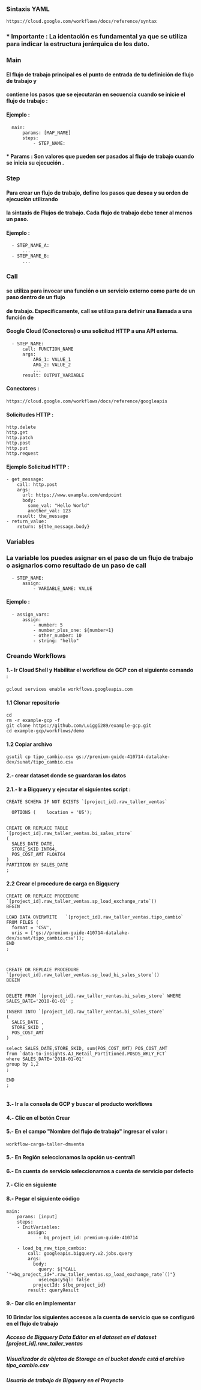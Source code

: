 ### Sintaxis YAML

```
https://cloud.google.com/workflows/docs/reference/syntax
```
### * Importante : La identación es fundamental ya que se utiliza para indicar la estructura jerárquica de los dato.

### Main 

#### El flujo de trabajo principal es el punto de entrada de tu definición de flujo de trabajo y
#### contiene los pasos que se ejecutarán en secuencia cuando se inicie el flujo de trabajo :

#### Ejemplo :
```
  main:
      params: [MAP_NAME]
      steps:
          - STEP_NAME:
```
#### * Params : Son valores que pueden ser pasados al flujo de trabajo cuando se inicia su ejecución .

### Step 

#### Para crear un flujo de trabajo, define los pasos que desea y su orden de ejecución utilizando 
#### la sintaxis de Flujos de trabajo. Cada flujo de trabajo debe tener al menos un paso.
#### Ejemplo : 
```
  - STEP_NAME_A:
      ...
  - STEP_NAME_B:
      ...
```

### Call
#### se utiliza para invocar una función o un servicio externo como parte de un paso dentro de un flujo 
#### de trabajo. Específicamente, call se utiliza para definir una llamada a una función de 
#### Google Cloud (Conectores)  o una solicitud HTTP a una API externa.
```
  - STEP_NAME:
      call: FUNCTION_NAME
      args:
          ARG_1: VALUE_1
          ARG_2: VALUE_2
          ...
      result: OUTPUT_VARIABLE
```

#### Conectores :
```
https://cloud.google.com/workflows/docs/reference/googleapis
```

#### Solicitudes HTTP :
```
http.delete
http.get
http.patch
http.post
http.put
http.request
```
#### Ejemplo Solicitud HTTP :
```
- get_message:
    call: http.post
    args:
      url: https://www.example.com/endpoint
      body:
        some_val: "Hello World"
        another_val: 123
    result: the_message
- return_value:
    return: ${the_message.body}
```


### Variables
### La variable los puedes asignar en el paso de un flujo de trabajo o asignarlos como resultado de un paso de call  
```
  - STEP_NAME:
      assign:
          - VARIABLE_NAME: VALUE
```

#### Ejemplo : 
```
  - assign_vars:
      assign:
          - number: 5
          - number_plus_one: ${number+1}
          - other_number: 10
          - string: "hello"
```


### Creando Workflows

#### 1.- Ir Cloud Shell y Habilitar el workflow de GCP con el siguiente comando :
```
gcloud services enable workflows.googleapis.com
```
#### 1.1 Clonar repositorio
```
cd
rm -r example-gcp -f
git clone https://github.com/Luiggi289/example-gcp.git  
cd example-gcp/workflows/demo
```
#### 1.2 Copiar archivo
```
gsutil cp tipo_cambio.csv gs://premium-guide-410714-datalake-dev/sunat/tipo_cambio.csv
```


#### 2.- crear dataset donde se guardaran los datos  
#### 2.1.- Ir a Bigquery y ejecutar el siguientes script :

```
CREATE SCHEMA IF NOT EXISTS `[project_id].raw_taller_ventas`  

  OPTIONS (    location = 'US');


CREATE OR REPLACE TABLE `[project_id].raw_taller_ventas.bi_sales_store` 
(
  SALES_DATE DATE,
  STORE_SKID INT64,
  POS_COST_AMT FLOAT64
)
PARTITION BY SALES_DATE
;

```
#### 2.2 Crear el procedure de carga en Bigquery
```
CREATE OR REPLACE PROCEDURE `[project_id].raw_taller_ventas.sp_load_exchange_rate`()
BEGIN

LOAD DATA OVERWRITE   `[project_id].raw_taller_ventas.tipo_cambio` 
FROM FILES (
  format = 'CSV',
  uris = ['gs://premium-guide-410714-datalake-dev/sunat/tipo_cambio.csv']);
END 
;



```

```
CREATE OR REPLACE PROCEDURE `[project_id].raw_taller_ventas.sp_load_bi_sales_store`()
BEGIN


DELETE FROM `[project_id].raw_taller_ventas.bi_sales_store` WHERE SALES_DATE='2018-01-01' ;

INSERT INTO `[project_id].raw_taller_ventas.bi_sales_store`  
(
  SALES_DATE ,
  STORE_SKID ,
  POS_COST_AMT  
)

select SALES_DATE,STORE_SKID, sum(POS_COST_AMT) POS_COST_AMT
from `data-to-insights.AJ_Retail_Partitioned.POSDS_WKLY_FCT`
where SALES_DATE='2018-01-01'
group by 1,2
;

END 
;


```


#### 3.- Ir a la consola de GCP y buscar el producto workflows
#### 4.- Clic en el botón Crear 
#### 5.- En el campo "Nombre del flujo de trabajo" ingresar el valor : 

```
workflow-carga-taller-dmventa
```
#### 5.- En Región seleccionamos la opción us-central1
#### 6.- En cuenta de servicio seleccionamos a cuenta de servicio por defecto
#### 7.- Clic en siguiente 
#### 8.- Pegar el siguiente código 



```
main:
    params: [input]
    steps:
    - InitVariables:
        assign:
            - bq_project_id: premium-guide-410714

    - load_bq_raw_tipo_cambio:
        call: googleapis.bigquery.v2.jobs.query
        args:
          body:
            query: ${"CALL `"+bq_project_id+".raw_taller_ventas.sp_load_exchange_rate`()"}
            useLegacySql: false
          projectId: ${bq_project_id}
        result: queryResult
```

#### 9.- Dar clic en implementar

#### 10 Brindar los siguientes accesos a la cuenta de servicio que se configuró en el flujo de trabajo
#####   Acceso de Bigquery Data Editor en el dataset en el dataset  [project_id].raw_taller_ventas
#####   Visualizador de objetos de Storage en el bucket donde está el archivo tipo_cambio.csv
#####   Usuario de trabajo de Bigquery en el Proyecto

